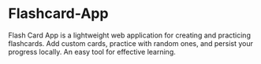 # Flashcard-App
Flash Card App is a lightweight web application for creating and practicing flashcards. Add custom cards, practice with random ones, and persist your progress locally. An easy tool for effective learning.

